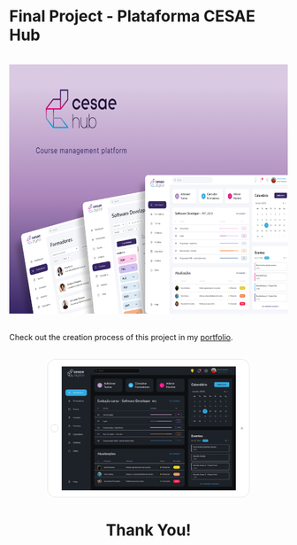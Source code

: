 # Final Project - Plataforma CESAE Hub
<br>
<div align="center">
  <img alt="Cesae Hub Cover" height="450" src="./images/Cover(1).png">
</div> 
<div>
  <br>
  <p>Check out the creation process of this project in my <a href="https://readymag.website/u1230609390/natana/cesaehub/" target="_blank">portfolio</a>.</p>
</div>
<div align="center">
  <br>
  <img alt="Cesae Hub desktop" height="250" src="./images/DarkModeTablet.png">
</div> 
<div align="center">
 <h1>Thank You!</h1>
</div> 


 
